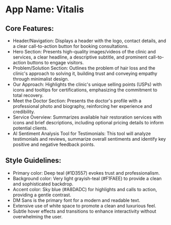 # **App Name**: Vitalis

## Core Features:

- Header/Navigation: Displays a header with the logo, contact details, and a clear call-to-action button for booking consultations.
- Hero Section: Presents high-quality images/videos of the clinic and services, a clear headline, a descriptive subtitle, and prominent call-to-action buttons to engage visitors.
- Problem/Solution Section: Outlines the problem of hair loss and the clinic's approach to solving it, building trust and conveying empathy through minimalist design.
- Our Approach: Highlights the clinic's unique selling points (USPs) with icons and tooltips for certifications, emphasizing the commitment to total recovery.
- Meet the Doctor Section: Presents the doctor's profile with a professional photo and biography, reinforcing her experience and credibility.
- Service Overview: Summarizes available hair restoration services with icons and brief descriptions, including optional pricing details to inform potential clients.
- AI Sentiment Analysis Tool for Testimonials: This tool will analyze testimonials and reviews, summarize overall sentiments and identify key positive and negative feedback points.

## Style Guidelines:

- Primary color: Deep teal (#1D3557) evokes trust and professionalism.
- Background color: Very light grayish-teal (#F1FAEE) to provide a clean and sophisticated backdrop.
- Accent color: Sky blue (#A8DADC) for highlights and calls to action, providing a gentle contrast.
- DM Sans is the primary font for a modern and readable text.
- Extensive use of white space to promote a clean and luxurious feel.
- Subtle hover effects and transitions to enhance interactivity without overwhelming the user.